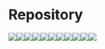 # Repository
<div style="display: flex; flex-wrap: wrap;" align="center">  
  <a _target="blank" href="https://github.com/unipr-org/FdP-A">
    <img align="center" src="https://github-readme-stats.vercel.app/api/pin/?username=unipr-org&repo=FdP-A" />
  </a>
  <a _target="blank" href="https://github.com/unipr-org/FdP-B">
    <img align="center" src="https://github-readme-stats.vercel.app/api/pin/?username=unipr-org&repo=FdP-B" />
  </a>
  <a _target="blank" href="https://github.com/unipr-org/ASD">
    <img align="center" src="https://github-readme-stats.vercel.app/api/pin/?username=unipr-org&repo=ASD" />
  </a>
  <a _target="blank" href="https://github.com/unipr-org/BdD">
    <img align="center" src="https://github-readme-stats.vercel.app/api/pin/?username=unipr-org&repo=BdD" />
  </a>
  <a _target="blank" href="https://github.com/unipr-org/SO">
    <img align="center" src="https://github-readme-stats.vercel.app/api/pin/?username=unipr-org&repo=SO" />
  </a>
  <a _target="blank" href="https://github.com/unipr-org/CN">
    <img align="center" src="https://github-readme-stats.vercel.app/api/pin/?username=unipr-org&repo=CN" />
  </a>
  <a _target="blank" href="https://github.com/unipr-org/MdP">
    <img align="center" src="https://github-readme-stats.vercel.app/api/pin/?username=unipr-org&repo=MdP" />
  </a>
  <a _target="blank" href="https://github.com/unipr-org/ASC">
    <img align="center" src="https://github-readme-stats.vercel.app/api/pin/?username=unipr-org&repo=ASC" />
  </a>
  <a _target="blank" href="https://github.com/unipr-org/PM">
    <img align="center" src="https://github-readme-stats.vercel.app/api/pin/?username=unipr-org&repo=PM" />
  </a>
  <a _target="blank" href="https://github.com/unipr-org/FdI">
    <img align="center" src="https://github-readme-stats.vercel.app/api/pin/?username=unipr-org&repo=FdI" />
  </a>
  <a _target="blank" href="https://github.com/unipr-org/PoaM">
    <img align="center" src="https://github-readme-stats.vercel.app/api/pin/?username=unipr-org&repo=PoaM" />
  </a>
</div>
